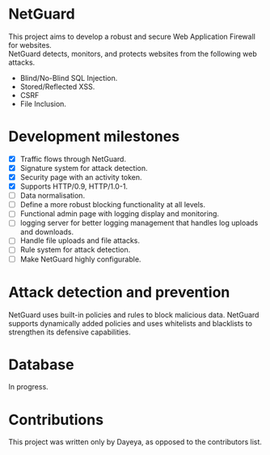 # NetGuard
This project aims to develop a robust and secure Web Application Firewall for websites.<br>
NetGuard detects, monitors, and protects websites from the following web attacks.

* Blind/No-Blind SQL Injection.
* Stored/Reflected XSS.
* CSRF
* File Inclusion.

# Development milestones
- [x] Traffic flows through NetGuard.
- [x] Signature system for attack detection.
- [x] Security page with an activity token.
- [x] Supports HTTP/0.9, HTTP/1.0-1.
- [ ] Data normalisation.
- [ ] Define a more robust blocking functionality at all levels.
- [ ] Functional admin page with logging display and monitoring.
- [ ] logging server for better logging management that handles log uploads and downloads.
- [ ] Handle file uploads and file attacks.
- [ ] Rule system for attack detection.
- [ ] Make NetGuard highly configurable.

# Attack detection and prevention
NetGuard uses built-in policies and rules to block malicious data. NetGuard supports dynamically added policies and uses whitelists and blacklists to strengthen its defensive capabilities.

# Database
In progress.

# Contributions
This project was written only by Dayeya, as opposed to the contributors list.
